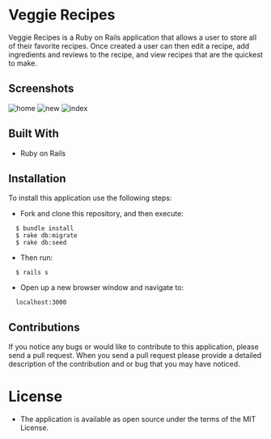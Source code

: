 # Veggie Recipes

Veggie Recipes is a Ruby on Rails application that allows a user to store all of their favorite recipes. Once created a user can then edit a recipe, add ingredients and reviews to the recipe, and view recipes that are the quickest to make.

## Screenshots
![home](https://user-images.githubusercontent.com/30415200/43658602-6621cfc8-9727-11e8-9851-a90b637cf01c.png)
![new](https://user-images.githubusercontent.com/30415200/43658603-662e0a0e-9727-11e8-936e-7c33359f6f99.png)
![index](https://user-images.githubusercontent.com/30415200/43658604-6638ed02-9727-11e8-99b6-a10adb8f59be.png)


## Built With
* Ruby on Rails

## Installation
To install this application use the following steps:
  * Fork and clone this repository, and then execute:
  ```  
    $ bundle install
    $ rake db:migrate
    $ rake db:seed

  ```

  * Then run:
  ```
    $ rails s
  ```
  * Open up a new browser window and navigate to:
  ```
    localhost:3000
  ```
## Contributions
If you notice any bugs or would like to contribute to this application, please send a pull request. When you send a pull request please provide a detailed description of the contribution and or bug that you may have noticed.

# License
  * The application is available as open source under the terms of the MIT License.
